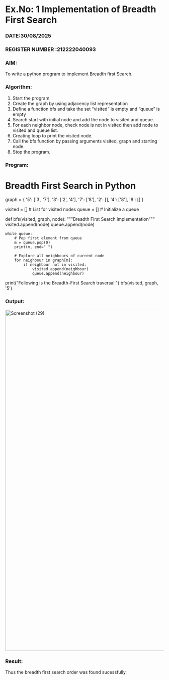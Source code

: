 # Ex.No: 1  Implementation of Breadth First Search 
### DATE:30/08/2025                                                                            
### REGISTER NUMBER :212222040093 
### AIM: 
To write a python program to implement Breadth first Search. 
### Algorithm:
1. Start the program
2. Create the graph by using adjacency list representation
3. Define a function bfs and take the set “visited” is empty and “queue” is empty
4. Search start with initial node and add the node to visited and queue.
5. For each neighbor node, check node is not in visited then add node to visited and queue list.
6.  Creating loop to print the visited node.
7.   Call the bfs function by passing arguments visited, graph and starting node.
8.   Stop the program.
### Program:

# Breadth First Search in Python

graph = {
    '5': ['3', '7'],
    '3': ['2', '4'],
    '7': ['8'],
    '2': [],
    '4': ['8'],
    '8': []
}

visited = []  # List for visited nodes
queue = []    # Initialize a queue


def bfs(visited, graph, node):
    """Breadth First Search implementation"""
    visited.append(node)
    queue.append(node)

    while queue:
        # Pop first element from queue
        m = queue.pop(0)
        print(m, end=" ")

        # Explore all neighbours of current node
        for neighbour in graph[m]:
            if neighbour not in visited:
                visited.append(neighbour)
                queue.append(neighbour)



print("Following is the Breadth-First Search traversal:")
bfs(visited, graph, '5')












### Output:
<img width="1920" height="1080" alt="Screenshot (29)" src="https://github.com/user-attachments/assets/2932b858-3e2c-4882-a834-7f3f0e8c7c26" />





### Result:
Thus the breadth first search order was found sucessfully.
